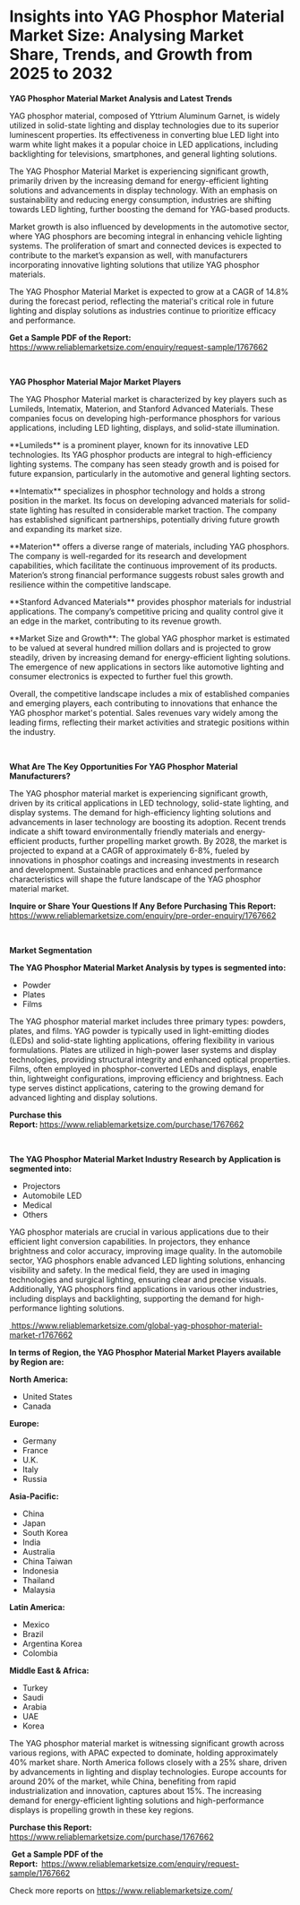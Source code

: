 <p><h1>Insights into YAG Phosphor Material Market Size: Analysing Market Share, Trends, and Growth from 2025 to 2032</h1></p><p><strong>YAG Phosphor Material Market Analysis and Latest Trends</strong></p>
<p><p>YAG phosphor material, composed of Yttrium Aluminum Garnet, is widely utilized in solid-state lighting and display technologies due to its superior luminescent properties. Its effectiveness in converting blue LED light into warm white light makes it a popular choice in LED applications, including backlighting for televisions, smartphones, and general lighting solutions.</p><p>The YAG Phosphor Material Market is experiencing significant growth, primarily driven by the increasing demand for energy-efficient lighting solutions and advancements in display technology. With an emphasis on sustainability and reducing energy consumption, industries are shifting towards LED lighting, further boosting the demand for YAG-based products.</p><p>Market growth is also influenced by developments in the automotive sector, where YAG phosphors are becoming integral in enhancing vehicle lighting systems. The proliferation of smart and connected devices is expected to contribute to the market’s expansion as well, with manufacturers incorporating innovative lighting solutions that utilize YAG phosphor materials.</p><p>The YAG Phosphor Material Market is expected to grow at a CAGR of 14.8% during the forecast period, reflecting the material's critical role in future lighting and display solutions as industries continue to prioritize efficacy and performance.</p></p>
<p><strong>Get a Sample PDF of the Report:&nbsp;</strong> <a href="https://www.reliablemarketsize.com/enquiry/request-sample/1767662?utm_campaign=973&utm_medium=2&utm_source=Github&utm_content=ia&utm_term=02022025&utm_id=yag-phosphor-material">https://www.reliablemarketsize.com/enquiry/request-sample/1767662</a></p>
<p>&nbsp;</p>
<p><strong>YAG Phosphor Material Major Market Players</strong></p>
<p><p>The YAG Phosphor Material market is characterized by key players such as Lumileds, Intematix, Materion, and Stanford Advanced Materials. These companies focus on developing high-performance phosphors for various applications, including LED lighting, displays, and solid-state illumination.</p><p>**Lumileds** is a prominent player, known for its innovative LED technologies. Its YAG phosphor products are integral to high-efficiency lighting systems. The company has seen steady growth and is poised for future expansion, particularly in the automotive and general lighting sectors.</p><p>**Intematix** specializes in phosphor technology and holds a strong position in the market. Its focus on developing advanced materials for solid-state lighting has resulted in considerable market traction. The company has established significant partnerships, potentially driving future growth and expanding its market size.</p><p>**Materion** offers a diverse range of materials, including YAG phosphors. The company is well-regarded for its research and development capabilities, which facilitate the continuous improvement of its products. Materion’s strong financial performance suggests robust sales growth and resilience within the competitive landscape.</p><p>**Stanford Advanced Materials** provides phosphor materials for industrial applications. The company’s competitive pricing and quality control give it an edge in the market, contributing to its revenue growth.</p><p>**Market Size and Growth**: The global YAG phosphor market is estimated to be valued at several hundred million dollars and is projected to grow steadily, driven by increasing demand for energy-efficient lighting solutions. The emergence of new applications in sectors like automotive lighting and consumer electronics is expected to further fuel this growth.</p><p>Overall, the competitive landscape includes a mix of established companies and emerging players, each contributing to innovations that enhance the YAG phosphor market's potential. Sales revenues vary widely among the leading firms, reflecting their market activities and strategic positions within the industry.</p></p>
<p>&nbsp;</p>
<p><strong>What Are The Key Opportunities For YAG Phosphor Material Manufacturers?</strong></p>
<p><p>The YAG phosphor material market is experiencing significant growth, driven by its critical applications in LED technology, solid-state lighting, and display systems. The demand for high-efficiency lighting solutions and advancements in laser technology are boosting its adoption. Recent trends indicate a shift toward environmentally friendly materials and energy-efficient products, further propelling market growth. By 2028, the market is projected to expand at a CAGR of approximately 6-8%, fueled by innovations in phosphor coatings and increasing investments in research and development. Sustainable practices and enhanced performance characteristics will shape the future landscape of the YAG phosphor material market.</p></p>
<p><strong>Inquire or Share Your Questions If Any Before Purchasing This Report:</strong> <a href="https://www.reliablemarketsize.com/enquiry/pre-order-enquiry/1767662?utm_campaign=973&utm_medium=2&utm_source=Github&utm_content=ia&utm_term=02022025&utm_id=yag-phosphor-material">https://www.reliablemarketsize.com/enquiry/pre-order-enquiry/1767662</a></p>
<p>&nbsp;</p>
<p><strong>Market Segmentation</strong></p>
<p><strong>The YAG Phosphor Material Market Analysis by types is segmented into:</strong></p>
<p><ul><li>Powder</li><li>Plates</li><li>Films</li></ul></p>
<p><p>The YAG phosphor material market includes three primary types: powders, plates, and films. YAG powder is typically used in light-emitting diodes (LEDs) and solid-state lighting applications, offering flexibility in various formulations. Plates are utilized in high-power laser systems and display technologies, providing structural integrity and enhanced optical properties. Films, often employed in phosphor-converted LEDs and displays, enable thin, lightweight configurations, improving efficiency and brightness. Each type serves distinct applications, catering to the growing demand for advanced lighting and display solutions.</p></p>
<p><strong>Purchase this Report:&nbsp;</strong><a href="https://www.reliablemarketsize.com/purchase/1767662?utm_campaign=973&utm_medium=2&utm_source=Github&utm_content=ia&utm_term=02022025&utm_id=yag-phosphor-material">https://www.reliablemarketsize.com/purchase/1767662</a></p>
<p>&nbsp;</p>
<p><strong>The YAG Phosphor Material Market Industry Research by Application is segmented into:</strong></p>
<p><ul><li>Projectors</li><li>Automobile LED</li><li>Medical</li><li>Others</li></ul></p>
<p><p>YAG phosphor materials are crucial in various applications due to their efficient light conversion capabilities. In projectors, they enhance brightness and color accuracy, improving image quality. In the automobile sector, YAG phosphors enable advanced LED lighting solutions, enhancing visibility and safety. In the medical field, they are used in imaging technologies and surgical lighting, ensuring clear and precise visuals. Additionally, YAG phosphors find applications in various other industries, including displays and backlighting, supporting the demand for high-performance lighting solutions.</p></p>
<p><a href="https://www.reliablemarketsize.com/global-yag-phosphor-material-market-r1767662?utm_campaign=973&utm_medium=2&utm_source=Github&utm_content=ia&utm_term=02022025&utm_id=yag-phosphor-material">&nbsp;https://www.reliablemarketsize.com/global-yag-phosphor-material-market-r1767662</a></p>
<p><strong>In terms of Region, the YAG Phosphor Material Market Players available by Region are:</strong></p>
<p>
    <p> <strong> North America: </strong>
        <ul>
            <li>United States</li>
            <li>Canada</li>
        </ul>
        </p> 
    <p> <strong> Europe: </strong>
        <ul>
            <li>Germany</li>
            <li>France</li>
            <li>U.K.</li>
            <li>Italy</li>
            <li>Russia</li>
        </ul>
        </p> 
    <p> <strong> Asia-Pacific: </strong>
        <ul>
            <li>China</li>
            <li>Japan</li>
            <li>South Korea</li>
            <li>India</li>
            <li>Australia</li>
            <li>China Taiwan</li>
            <li>Indonesia</li>
            <li>Thailand</li>
            <li>Malaysia</li>
        </ul>
        </p> 
    <p> <strong> Latin America: </strong>
        <ul>
            <li>Mexico</li>
            <li>Brazil</li>
            <li>Argentina Korea</li>
            <li>Colombia</li>
        </ul>
        </p> 
    <p> <strong> Middle East & Africa: </strong>
        <ul>
            <li>Turkey</li>
            <li>Saudi</li>
            <li>Arabia</li>
            <li>UAE</li>
            <li>Korea</li>
        </ul>
    </p>
    </p>
<p><p>The YAG phosphor material market is witnessing significant growth across various regions, with APAC expected to dominate, holding approximately 40% market share. North America follows closely with a 25% share, driven by advancements in lighting and display technologies. Europe accounts for around 20% of the market, while China, benefiting from rapid industrialization and innovation, captures about 15%. The increasing demand for energy-efficient lighting solutions and high-performance displays is propelling growth in these key regions.</p></p>
<p><strong>Purchase this Report: </strong><a href="https://www.reliablemarketsize.com/purchase/1767662?utm_campaign=973&utm_medium=2&utm_source=Github&utm_content=ia&utm_term=02022025&utm_id=yag-phosphor-material">https://www.reliablemarketsize.com/purchase/1767662</a></p>
<p>&nbsp;<strong>Get a Sample PDF of the Report:&nbsp;&nbsp;</strong><a href="https://www.reliablemarketsize.com/enquiry/request-sample/1767662?utm_campaign=973&utm_medium=2&utm_source=Github&utm_content=ia&utm_term=02022025&utm_id=yag-phosphor-material">https://www.reliablemarketsize.com/enquiry/request-sample/1767662</a></p>
<p><strong></strong></p>
<p>Check more reports on <a href="https://www.reliablemarketsize.com/?utm_campaign=973&utm_medium=2&utm_source=Github&utm_content=ia&utm_term=02022025&utm_id=yag-phosphor-material">https://www.reliablemarketsize.com/</a></p>